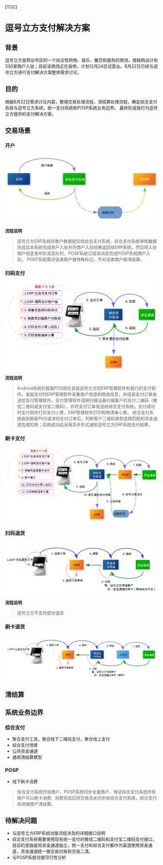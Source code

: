 [TOC]
# 逗号立方支付解决方案
## 背景
逗号立方是邢台市区的一个综合性购物、娱乐、餐饮和服务的商场，按结构设计有330家商户入驻；目前该商场正在装修，计划12月24日试营业。8月22日已经与逗号立方进行支付解决方案整体需求讨论。
## 目的
根据8月22日需求讨论内容，整理交易处理流程，清结算处理流程，确定综合支付系统与逗号立方系统，统一支付系统和POSP系统业务边界。
最终形成我行为逗号立方提供的支付解决方案。

## 交易场景

### 开户
![merchant](merchant.png)

**流程说明**
> 逗号立方ERP系统将商户数据提交给综合支付系统，综合支付系统审核数据完成后本系统完成商户入驻并将商户入驻结果返回给ERP系统，然后将入驻商户信息发布到消息队列，POSP系统订阅该消息完成POSP系统商户入驻。
> POSP系统需对该类商户做特殊标记，不对该类商户做清结算。

### 扫码支付
![code](code.png)

**流程说明**
> Android系统的智能POS预先安装逗号立方的ERP管理软件和我行的支付软件。发起支付时ERP管理软件采集商户信息和商品信息，并组装支付订单发送给支付管理软件，支付管理软件调用扫描设备扫描客户的支付二维码（微信二维码或支付宝二维码），并将支付订单发送给综合支付系统。支付成功时支付软件打印支付小票，ERP管理软件打印购物清单小票。
> 综合支付系统收到智能POS请求的支付订单后，判断客户二维码类型选择匹配的资金通道完成扣款；扣款成功后采用异步形式通知逗号立方ERP系统支付结果。

### 刷卡支付
![card](card.png)

### 扫码退货
![refund-code](refund-code.png)

**流程说明**
> 逗号立方不支持部分退货

### 刷卡退货
![refund-card](refund-card.png)

## 清结算

## 系统业务边界
### 综合支付
+ 聚合支付工具，聚合线下二维码支付，聚合线上支付
+ 综合支付场景
+ 公共资金通道
+ 通用清结算模型
 
### POSP
+ 线下刷卡消费
 
> 综合支付系统开放商户，POSP系统同步全量商户，保证综合支付系统所有商户可以刷卡消费;
 消费完成后将交易流水同步给综合支付系统，综合支付系统做商户清结算。
 
 ## 待解决问题
 + 与逗号立方ERP系统对接流程涉及的详细接口说明
 + 综合支付系统需要使用现有统一支付的微信二维码和支付宝二维码支付接口，目前的思路是将资金通道独立，统一支付和综合支付都作为渠道使用资金通道，资金通道统一做交易对账和交易二清。
 + 与POSP系统对接可行性分析
